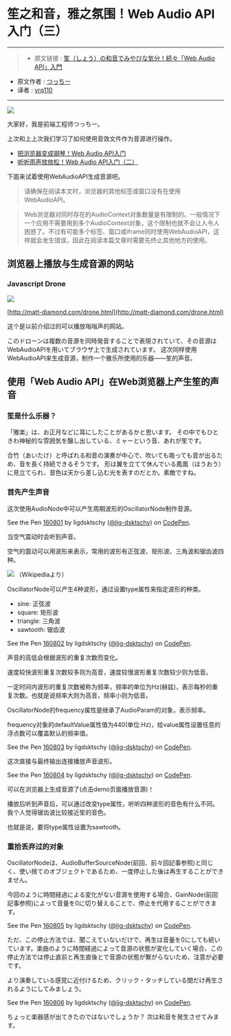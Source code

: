 # 笙之和音，雅之氛围！Web Audio API入门（三）

***

>* 原文链接 : [笙（しょう）の和音でみやびな気分！続々「Web Audio API」入門](https://liginc.co.jp/307261)
* 原文作者 : [つっちー](http://liginc.co.jp/member/member_detail?user=tsuchiya)
* 译者 : [yrq110](https://github.com/yrq110)

***

![](https://cdn.liginc.co.jp/wp-content/uploads/2016/09/147365738566254500_06-1310x874.jpg)


大家好，我是前端工程师つっちー。

上次和上上次我们学习了如何使用音效文件作为音源进行操作。

* [把浏览器变成钢琴！Web Audio API入门](https://github.com/yrq110/odds-and-ends/blob/master/%E6%8A%8A%E6%B5%8F%E8%A7%88%E5%99%A8%E5%8F%98%E6%88%90%E9%92%A2%E7%90%B4%EF%BC%81Web%20Audio%20API%E5%85%A5%E9%97%A8.md)
* [听听雨声放放松！Web Audio API入门（二）](https://github.com/yrq110/odds-and-ends/blob/master/%E5%90%AC%E9%9B%A8%E5%A3%B0%E6%94%BE%E6%94%BE%E6%9D%BE%EF%BC%81Web%20Audio%20API%E5%85%A5%E9%97%A8%EF%BC%88%E4%BA%8C%EF%BC%89.md)

下面来试着使用WebAudioAPI生成音源吧。

> 请确保在阅读本文时，浏览器的其他标签或窗口没有在使用WebAudioAPI。

> Web浏览器对同时存在的AudioContext对象数量是有限制的。一般情况下一个应用不需要用到多个AudioContext对象，这个限制也就不会让人令人困惑了。不过有可能多个标签、窗口或iframe同时使用WebAudioAPI，这样就会发生错误，因此在阅读本篇文章时需要先终止其他地方的使用。

## 浏览器上播放与生成音源的网站

### Javascript Drone

![](https://cdn.liginc.co.jp/wp-content/uploads/2016/07/waa011.png)

[http://matt-diamond.com/drone.html](http://matt-diamond.com/drone.html)

这个是以前介绍过的可以播放嗡嗡声的网站。

このドローンは複数の音源を同時発音することで表現されていて、その音源はWebAudioAPIを用いてブラウザ上で生成されています。
这次同样使用WebAudioAPI来生成音源，制作一个雅乐所使用的乐器——笙的声音。

## 使用「Web Audio API」在Web浏览器上产生笙的声音

### 笙是什么乐器？

「雅楽」は、お正月などに耳にしたことがあるかと思います。
その中でもひときわ神秘的な雰囲気を醸し出している、ミャーという音、あれが笙です。

合竹（あいたけ）と呼ばれる和音の演奏が中心で、吹いても吸っても音が出るため、音を長く持続できるそうです。
形は翼を立てて休んでいる鳳凰（ほうおう）に見立てられ、音色は天から差し込む光を表すのだとか。素敵ですね。

### 首先产生声音

这次使用AudioNode中可以产生周期波形的OscillatorNode制作音源。

<p data-height="265" data-theme-id="0" data-slug-hash="qNZywG" data-default-tab="result" data-user="lig-dsktschy" data-embed-version="2" data-pen-title="160801" class="codepen">See the Pen <a href="http://codepen.io/lig-dsktschy/pen/qNZywG/">160801</a> by ligdsktschy (<a href="http://codepen.io/lig-dsktschy">@lig-dsktschy</a>) on <a href="http://codepen.io">CodePen</a>.</p>
<script async src="https://production-assets.codepen.io/assets/embed/ei.js"></script>

当空气震动时会听到声音。

空气的震动可以用波形来表示，常用的波形有正弦波、矩形波、三角波和锯齿波四种。

![](https://cdn.liginc.co.jp/wp-content/uploads/2016/08/147243386027684500_05.png)
（Wikipediaより）

OscillatorNode可以产生4种波形，通过设置type属性来指定波形的种类。
* sine: 正弦波
* square: 矩形波
* triangle: 三角波
* sawtooth: 锯齿波

<p data-height="265" data-theme-id="0" data-slug-hash="vKoawO" data-default-tab="result" data-user="lig-dsktschy" data-embed-version="2" data-pen-title="160802" class="codepen">See the Pen <a href="http://codepen.io/lig-dsktschy/pen/vKoawO/">160802</a> by ligdsktschy (<a href="http://codepen.io/lig-dsktschy">@lig-dsktschy</a>) on <a href="http://codepen.io">CodePen</a>.</p>
<script async src="https://production-assets.codepen.io/assets/embed/ei.js"></script>

声音的高低会根据波形的重复次数而变化。

速度较快波形重复次数较多则为高音，速度较慢波形重复次数较少则为低音。

一定时间内波形的重复次数被称为频率，频率的单位为Hz(赫兹)，表示每秒的重复次数。也就是说频率大则为高音，频率小则为低音。

OscillatorNode的frequency属性是继承了AudioParam的对象，表示频率。

frequency对象的defaultValue属性值为440(单位:Hz)，给value属性设置任意的浮点数可以覆盖默认的频率值。

<p data-height="265" data-theme-id="0" data-slug-hash="WxVKBE" data-default-tab="result" data-user="lig-dsktschy" data-embed-version="2" data-pen-title="160803" class="codepen">See the Pen <a href="http://codepen.io/lig-dsktschy/pen/WxVKBE/">160803</a> by ligdsktschy (<a href="http://codepen.io/lig-dsktschy">@lig-dsktschy</a>) on <a href="http://codepen.io">CodePen</a>.</p>
<script async src="https://production-assets.codepen.io/assets/embed/ei.js"></script>

这次直接与最终输出连接播放声音波形。

<p data-height="265" data-theme-id="0" data-slug-hash="jAgvOk" data-default-tab="result" data-user="lig-dsktschy" data-embed-version="2" data-pen-title="160804" class="codepen">See the Pen <a href="http://codepen.io/lig-dsktschy/pen/jAgvOk/">160804</a> by ligdsktschy (<a href="http://codepen.io/lig-dsktschy">@lig-dsktschy</a>) on <a href="http://codepen.io">CodePen</a>.</p>
<script async src="https://production-assets.codepen.io/assets/embed/ei.js"></script>

可以在浏览器上生成音源了(点击demo页面播放音源)！

播放后听到声音后，可以通过改变type属性，听听四种波形的音色有什么不同。我个人觉得锯齿波比较接近笙的音色。

也就是说，要将type属性设置为sawtooth。

### 重拾丢弃过的对象

OscillatorNodeは、AudioBufferSourceNode(前回、前々回記事参照)と同じく、使い捨てのオブジェクトであるため、一度停止した後は再生することができません。

今回のように時間経過による変化がない音源を使用する場合、GainNode(前回記事参照)によって音量を0に切り替えることで、停止を代用することができます。

<p data-height="265" data-theme-id="0" data-slug-hash="xOvaxN" data-default-tab="result" data-user="lig-dsktschy" data-embed-version="2" data-pen-title="160805" class="codepen">See the Pen <a href="http://codepen.io/lig-dsktschy/pen/xOvaxN/">160805</a> by ligdsktschy (<a href="http://codepen.io/lig-dsktschy">@lig-dsktschy</a>) on <a href="http://codepen.io">CodePen</a>.</p>
<script async src="https://production-assets.codepen.io/assets/embed/ei.js"></script>

ただ、この停止方法では、聞こえていないだけで、再生は音量を0にしても続いています。楽曲のように時間経過によって音源の状態が変化していく場合、この停止方法では停止直前と再生直後とで音源の状態が繋がらないため、注意が必要です。

より演奏している感覚に近付けるため、クリック・タッチしている間だけ再生されるようにしてみましょう。

<p data-height="265" data-theme-id="0" data-slug-hash="YWmOGq" data-default-tab="result" data-user="lig-dsktschy" data-embed-version="2" data-pen-title="160806" class="codepen">See the Pen <a href="http://codepen.io/lig-dsktschy/pen/YWmOGq/">160806</a> by ligdsktschy (<a href="http://codepen.io/lig-dsktschy">@lig-dsktschy</a>) on <a href="http://codepen.io">CodePen</a>.</p>
<script async src="https://production-assets.codepen.io/assets/embed/ei.js"></script>

ちょっと楽器感が出てきたのではないでしょうか？
次は和音を発生させてみます。
